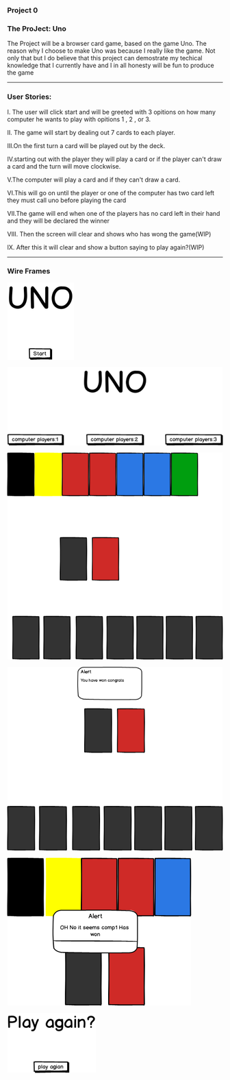 ### Project 0




### The ProJect: Uno

The Project will be a browser card game, based on the game Uno. The reason why I choose to make Uno was because I really like the game. Not only that but I do believe that this project can demostrate my techical knowledge that I currently have and I in all honesty will be fun to produce the game



____


### User Stories:

I. The user will click start and will be greeted with 3 opitions on how many computer he wants to play with
opitions  1 , 2 , or 3.

II. The game will start by dealing out 7 cards to each player.

III.On the first turn a card will be played out by the deck.

IV.starting out with the player they will play a card or if the player can't draw a card and the turn will move clockwise.

V.The computer will play a card and if they can't draw a card.

VI.This will go on until the player or one of the computer has two card left they must call uno before playing the card

VII.The game will end when one of the players has no card left in their hand and they will be declared the winner

VIII. Then the screen will clear and shows who has wong the game(WIP)

IX. After this it will clear and show a button saying to play again?(WIP)

____

### Wire Frames


![gamestart](pics/start.png)


![chooseComp](pics/chooseComp.png)


![chooseComp](pics/1computergame.png)

![chooseComp](pics/playerwins.png)

![chooseComp](pics/playerlost.png)

![chooseComp](pics/play_again.png)